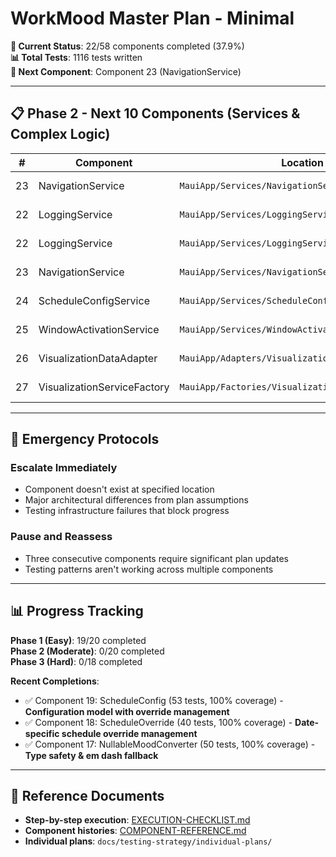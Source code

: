 # WorkMood Master Plan - Minimal

**🎯 Current Status**: 22/58 components completed (37.9%)  
**📊 Total Tests**: 1116 tests written  
**🎯 Next Component**: Component 23 (NavigationService)

---

## 📋 Phase 2 - Next 10 Components (Services & Complex Logic)

| # | Component | Location | Complexity | Status | Test Plan |
|---|-----------|----------|------------|--------|-----------|
| 23 | NavigationService | `MauiApp/Services/NavigationService.cs` | 4/10 | ⏭️ **NEXT** | [NavigationService-TEST-PLAN.md](individual-plans/NavigationService-TEST-PLAN.md) |
| 22 | LoggingService | `MauiApp/Services/LoggingService.cs` | 5/10 | ⚠️ Complex | [LoggingService-TEST-PLAN.md](individual-plans/LoggingService-TEST-PLAN.md) |
| 22 | LoggingService | `MauiApp/Services/LoggingService.cs` | 5/10 | ⚠️ Complex | [LoggingService-TEST-PLAN.md](individual-plans/LoggingService-TEST-PLAN.md) |
| 23 | NavigationService | `MauiApp/Services/NavigationService.cs` | 4/10 | ⚠️ Complex | [NavigationService-TEST-PLAN.md](individual-plans/NavigationService-TEST-PLAN.md) |
| 24 | ScheduleConfigService | `MauiApp/Services/ScheduleConfigService.cs` | 4/10 | ⚠️ Complex | [ScheduleConfigService-TEST-PLAN.md](individual-plans/ScheduleConfigService-TEST-PLAN.md) |
| 25 | WindowActivationService | `MauiApp/Services/WindowActivationService.cs` | 4/10 | ⚠️ Complex | [WindowActivationService-TEST-PLAN.md](individual-plans/WindowActivationService-TEST-PLAN.md) |
| 26 | VisualizationDataAdapter | `MauiApp/Adapters/VisualizationDataAdapter.cs` | 3/10 | Pending | [VisualizationDataAdapter-TEST-PLAN.md](individual-plans/VisualizationDataAdapter-TEST-PLAN.md) |
| 27 | VisualizationServiceFactory | `MauiApp/Factories/VisualizationServiceFactory.cs` | 3/10 | Pending | [VisualizationServiceFactory-TEST-PLAN.md](individual-plans/VisualizationServiceFactory-TEST-PLAN.md) |

---

## 🚨 Emergency Protocols

### Escalate Immediately
- Component doesn't exist at specified location
- Major architectural differences from plan assumptions
- Testing infrastructure failures that block progress

### Pause and Reassess
- Three consecutive components require significant plan updates
- Testing patterns aren't working across multiple components

---

## 📊 Progress Tracking

**Phase 1 (Easy)**: 19/20 completed  
**Phase 2 (Moderate)**: 0/20 completed  
**Phase 3 (Hard)**: 0/18 completed

**Recent Completions**:

- ✅ Component 19: ScheduleConfig (53 tests, 100% coverage) - **Configuration model with override management**
- ✅ Component 18: ScheduleOverride (40 tests, 100% coverage) - **Date-specific schedule override management**
- ✅ Component 17: NullableMoodConverter (50 tests, 100% coverage) - **Type safety & em dash fallback**

---

## 🔗 Reference Documents

- **Step-by-step execution**: [EXECUTION-CHECKLIST.md](EXECUTION-CHECKLIST.md)
- **Component histories**: [COMPONENT-REFERENCE.md](COMPONENT-REFERENCE.md)
- **Individual plans**: `docs/testing-strategy/individual-plans/`